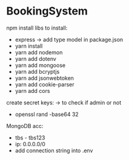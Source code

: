 # BookingSystem

npm install
libs to install:
- express -> add type model in package.json
- yarn install
- yarn add nodemon
- yarn add dotenv
- yarn add mongoose
- yarn add bcryptjs
- yarn add jsonwebtoken
- yarn add cookie-parser
- yarn add cors

create secret keys: -> to check if admin or not
- openssl rand -base64 32 

MongoDB acc:
- tbs - tbs123
- ip: 0.0.0.0/0
- add connection string into .env